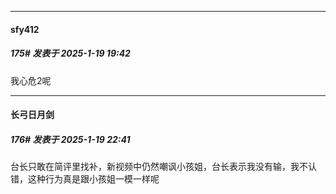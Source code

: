 ﻿
*****

####  sfy412  
##### 175#       发表于 2025-1-19 19:42

我心危2呢


*****

####  长弓日月剑  
##### 176#       发表于 2025-1-19 22:41

台长只敢在简评里找补，新视频中仍然嘲讽小孩姐，台长表示我没有输，我不认错，这种行为真是跟小孩姐一模一样呢

